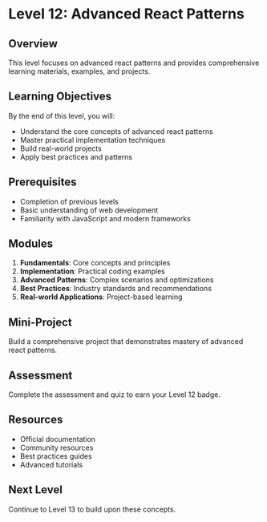 # Level 12: Advanced React Patterns

## Overview
This level focuses on advanced react patterns and provides comprehensive learning materials, examples, and projects.

## Learning Objectives
By the end of this level, you will:
- Understand the core concepts of advanced react patterns
- Master practical implementation techniques
- Build real-world projects
- Apply best practices and patterns

## Prerequisites
- Completion of previous levels
- Basic understanding of web development
- Familiarity with JavaScript and modern frameworks

## Modules
1. **Fundamentals**: Core concepts and principles
2. **Implementation**: Practical coding examples
3. **Advanced Patterns**: Complex scenarios and optimizations
4. **Best Practices**: Industry standards and recommendations
5. **Real-world Applications**: Project-based learning

## Mini-Project
Build a comprehensive project that demonstrates mastery of advanced react patterns.

## Assessment
Complete the assessment and quiz to earn your Level 12 badge.

## Resources
- Official documentation
- Community resources
- Best practices guides
- Advanced tutorials

## Next Level
Continue to Level 13 to build upon these concepts.
